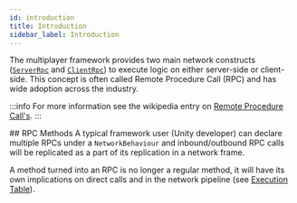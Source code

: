 ```yaml
---
id: introduction
title: Introduction
sidebar_label: Introduction
---
```


The multiplayer framework provides two main network constructs ([`ServerRpc`](message-system/serverrpc.md) and [`ClientRpc`](message-system/clientrpc.md)) to execute logic on either server-side or client-side. This concept is often called Remote Procedure Call (RPC) and has wide adoption across the industry.

:::info
  For more information see the wikipedia  entry on  [Remote Procedure Call's](https://en.wikipedia.org/wiki/Remote_procedure_call). 
:::

## RPC Methods
A typical framework user (Unity developer) can declare multiple RPCs under a `NetworkBehaviour` and inbound/outbound RPC calls will be replicated as a part of its replication in a network frame.

A method turned into an RPC is no longer a regular method, it will have its own implications on direct calls and in the network pipeline (see [Execution Table](message-system/execution-table.md)).